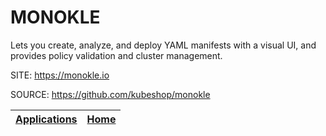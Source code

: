 # MONOKLE

 Lets you create, analyze, and deploy YAML manifests with a visual UI, 
 and provides policy validation and cluster management.

 SITE: https://monokle.io

 SOURCE: https://github.com/kubeshop/monokle

 | [Applications](https://portable-linux-apps.github.io/apps.html) | [Home](https://portable-linux-apps.github.io)
 | --- | --- |
